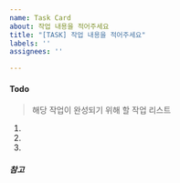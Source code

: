 ```yaml
---
name: Task Card
about: 작업 내용을 적어주세요
title: "[TASK] 작업 내용을 적어주세요"
labels: ''
assignees: ''

---
```


#### Todo
> 해당 작업이 완성되기 위해 할 작업 리스트

1.
2.
3.

##### 참고
>
